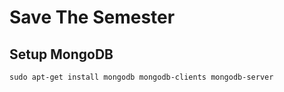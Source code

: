 # Save The Semester

## Setup MongoDB

``
sudo apt-get install mongodb mongodb-clients mongodb-server 
``